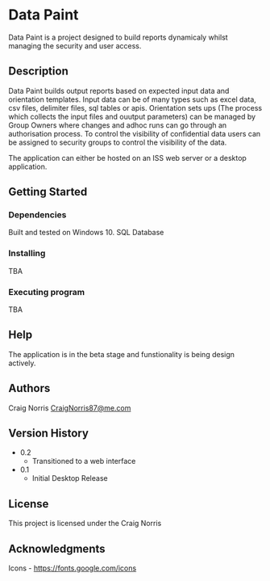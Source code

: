 # Data Paint

Data Paint is a project designed to build reports dynamicaly whilst managing the security and user access.

## Description

Data Paint builds output reports based on expected input data and orientation templates. Input data can be of many types such as excel data, csv files, delimiter files, sql tables or apis. Orientation sets ups (The process which collects the input files and ouutput parameters) can be managed by Group Owners where changes and adhoc runs can go through an authorisation process. To control the visibility of confidential data users can be assigned to security groups to control the visibility of the data. 

The application can either be hosted on an ISS web server or a desktop application.

## Getting Started

### Dependencies

Built and tested on Windows 10. 
SQL Database

### Installing

TBA

### Executing program

TBA

## Help

The application is in the beta stage and funstionality is being design actively.

## Authors

Craig Norris
CraigNorris87@me.com

## Version History

* 0.2
    * Transitioned to a web interface
* 0.1
    * Initial Desktop Release

## License

This project is licensed under the Craig Norris

## Acknowledgments

Icons - https://fonts.google.com/icons
